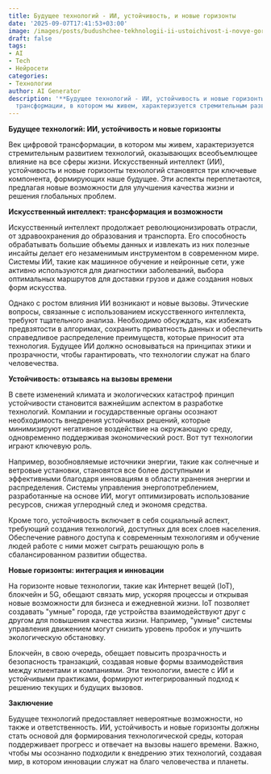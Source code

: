 ```yaml
---
title: Будущее технологий - ИИ, устойчивость, и новые горизонты
date: '2025-09-07T17:41:53+03:00'
image: /images/posts/budushchee-tekhnologii-ii-ustoichivost-i-novye-gorizonty.svg
draft: false
tags:
- AI
- Tech
- Нейросети
categories:
- Технологии
author: AI Generator
description: '**Будущее технологий - ИИ, устойчивость и новые горизонты**  Век цифровой
  трансформации, в котором мы живем, характеризуется стремительным развитием те...'
---
```


**Будущее технологий: ИИ, устойчивость и новые горизонты**

Век цифровой трансформации, в котором мы живем, характеризуется стремительным развитием технологий, оказывающих всеобъемлющее влияние на все сферы жизни. Искусственный интеллект (ИИ), устойчивость и новые горизонты технологий становятся три ключевые компонента, формирующих наше будущее. Эти аспекты переплетаются, предлагая новые возможности для улучшения качества жизни и решения глобальных проблем.

**Искусственный интеллект: трансформация и возможности**

Искусственный интеллект продолжает революционизировать отрасли, от здравоохранения до образования и транспорта. Его способность обрабатывать большие объемы данных и извлекать из них полезные инсайты делает его незаменимым инструментом в современном мире. Системы ИИ, такие как машинное обучение и нейронные сети, уже активно используются для диагностики заболеваний, выбора оптимальных маршрутов для доставки грузов и даже создания новых форм искусства.

Однако с ростом влияния ИИ возникают и новые вызовы. Этические вопросы, связанные с использованием искусственного интеллекта, требуют тщательного анализа. Необходимо обсуждать, как избежать предвзятости в алгоримах, сохранить приватность данных и обеспечить справедливое распределение преимуществ, которые приносит эта технология. Будущее ИИ должно основываться на принципах этики и прозрачности, чтобы гарантировать, что технологии служат на благо человечества.

**Устойчивость: отзываясь на вызовы времени**

В свете изменений климата и экологических катастроф принцип устойчивости становится важнейшим аспектом в разработке технологий. Компании и государственные органы осознают необходимость внедрения устойчивых решений, которые минимизируют негативное воздействие на окружающую среду, одновременно поддерживая экономический рост. Вот тут технологии играют ключевую роль.

Например, возобновляемые источники энергии, такие как солнечные и ветровые установки, становятся все более доступными и эффективными благодаря инновациям в области хранения энергии и распределения. Системы управления энергопотреблением, разработанные на основе ИИ, могут оптимизировать использование ресурсов, снижая углеродный след и экономя средства.

Кроме того, устойчивость включает в себя социальный аспект, требующий создания технологий, доступных для всех слоев населения. Обеспечение равного доступа к современным технологиям и обучение людей работе с ними может сыграть решающую роль в сбалансированном развитии общества.

**Новые горизонты: интеграция и инновации**

На горизонте новые технологии, такие как Интернет вещей (IoT), блокчейн и 5G, обещают связать мир, ускоряя процессы и открывая новые возможности для бизнеса и ежедневной жизни. IoT позволяет создавать "умные" города, где устройства взаимодействуют друг с другом для повышения качества жизни. Например, "умные" системы управления движением могут снизить уровень пробок и улучшить экологическую обстановку.

Блокчейн, в свою очередь, обещает повысить прозрачность и безопасность транзакций, создавая новые формы взаимодействия между клиентами и компаниями. Эти технологии, вместе с ИИ и устойчивыми практиками, формируют интегрированный подход к решению текущих и будущих вызовов.

**Заключение**

Будущее технологий предоставляет невероятные возможности, но также и ответственность. ИИ, устойчивость и новые горизонты должны стать основой для формирования технологической среды, которая поддерживает прогресс и отвечает на вызовы нашего времени. Важно, чтобы мы осознанно подходили к внедрению этих технологий, создавая мир, в котором инновации служат на благо человечества и планеты.
